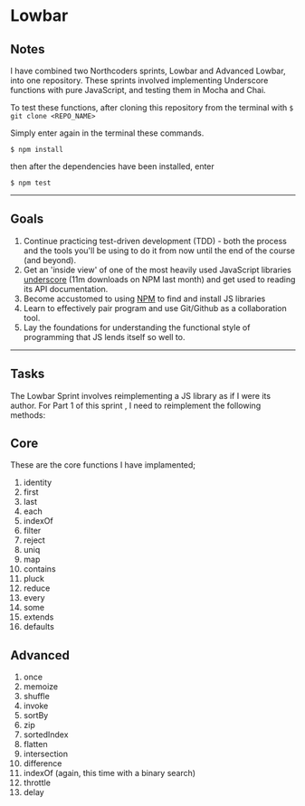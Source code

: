 # Lowbar

## Notes

I have combined two Northcoders sprints, Lowbar and Advanced Lowbar, into one repository. These sprints involved implementing Underscore functions with pure JavaScript, and testing them in Mocha and Chai.

To test these functions, after cloning this repository from the terminal with 
`$ git clone <REPO_NAME>`

Simply enter again in the terminal these commands.

`$ npm install`

then after the dependencies have been installed, enter

`$ npm test`

---

## Goals

1. Continue practicing test-driven development (TDD) - both the process and the
tools you'll be using to do it from now until the end of the course (and beyond).
2. Get an 'inside view' of one of the most heavily used JavaScript libraries
[underscore](http://underscorejs.org/) (11m downloads on NPM last month) and
get used to reading its API documentation.
3. Become accustomed to using [NPM](https://www.npmjs.com/) to find and install
JS libraries
4. Learn to effectively pair program and use Git/Github as a collaboration tool.
5. Lay the foundations for understanding the functional style of programming that JS lends itself so well to.


---

## Tasks

The Lowbar Sprint involves reimplementing a JS library as if I were its author. For Part 1 of this sprint , I need to reimplement the following methods:

## Core

These are the core functions I have implamented;

1. identity
2. first
3. last
4. each
5. indexOf
6. filter
7. reject
8. uniq
9. map
10. contains
11. pluck
12. reduce
13. every
14. some
15. extends
16. defaults

## Advanced
1. once
2. memoize
3. shuffle
4. invoke
5. sortBy 
6. zip
7. sortedIndex
8. flatten
9. intersection
10. difference
11. indexOf (again, this time with a binary search)
12. throttle
13. delay